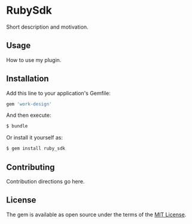 # RubySdk
Short description and motivation.

## Usage
How to use my plugin.

## Installation
Add this line to your application's Gemfile:

```ruby
gem 'work-design'
```

And then execute:
```bash
$ bundle
```

Or install it yourself as:
```bash
$ gem install ruby_sdk
```

## Contributing
Contribution directions go here.

## License
The gem is available as open source under the terms of the [MIT License](https://opensource.org/licenses/MIT).
